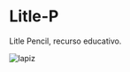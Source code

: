 # Litle-P
Litle Pencil, recurso educativo.

![lapiz](https://user-images.githubusercontent.com/36526420/192109222-ddd3d923-a9e7-4fc9-9d81-04c35cba5aa4.png)
